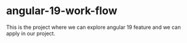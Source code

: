 # angular-19-work-flow
This is the project where we can explore angular 19 feature and we can apply in our project.
